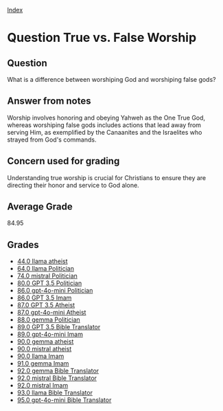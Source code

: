 
[Index](../../index.md)
# Question True vs. False Worship
## Question
What is a difference between worshiping God and worshiping false gods?

## Answer from notes
Worship involves honoring and obeying Yahweh as the One True God, whereas worshiping false gods includes actions that lead away from serving Him, as exemplified by the Canaanites and the Israelites who strayed from God's commands.

## Concern used for grading
Understanding true worship is crucial for Christians to ensure they are directing their honor and service to God alone.

## Average Grade
84.95

## Grades
 * [44.0 llama atheist](../answers/llama_atheist/True_vs._False_Worship.md)
 * [64.0 llama Politician](../answers/llama_Politician/True_vs._False_Worship.md)
 * [74.0 mistral Politician](../answers/mistral_Politician/True_vs._False_Worship.md)
 * [80.0 GPT 3.5 Politician](../answers/GPT_3.5_Politician/True_vs._False_Worship.md)
 * [86.0 gpt-4o-mini Politician](../answers/gpt-4o-mini_Politician/True_vs._False_Worship.md)
 * [86.0 GPT 3.5 Imam](../answers/GPT_3.5_Imam/True_vs._False_Worship.md)
 * [87.0 GPT 3.5 Atheist](../answers/GPT_3.5_Atheist/True_vs._False_Worship.md)
 * [87.0 gpt-4o-mini Atheist](../answers/gpt-4o-mini_Atheist/True_vs._False_Worship.md)
 * [88.0 gemma Politician](../answers/gemma_Politician/True_vs._False_Worship.md)
 * [89.0 GPT 3.5 Bible Translator](../answers/GPT_3.5_Bible_Translator/True_vs._False_Worship.md)
 * [89.0 gpt-4o-mini Imam](../answers/gpt-4o-mini_Imam/True_vs._False_Worship.md)
 * [90.0 gemma atheist](../answers/gemma_atheist/True_vs._False_Worship.md)
 * [90.0 mistral atheist](../answers/mistral_atheist/True_vs._False_Worship.md)
 * [90.0 llama Imam](../answers/llama_Imam/True_vs._False_Worship.md)
 * [91.0 gemma Imam](../answers/gemma_Imam/True_vs._False_Worship.md)
 * [92.0 gemma Bible Translator](../answers/gemma_Bible_Translator/True_vs._False_Worship.md)
 * [92.0 mistral Bible Translator](../answers/mistral_Bible_Translator/True_vs._False_Worship.md)
 * [92.0 mistral Imam](../answers/mistral_Imam/True_vs._False_Worship.md)
 * [93.0 llama Bible Translator](../answers/llama_Bible_Translator/True_vs._False_Worship.md)
 * [95.0 gpt-4o-mini Bible Translator](../answers/gpt-4o-mini_Bible_Translator/True_vs._False_Worship.md)
